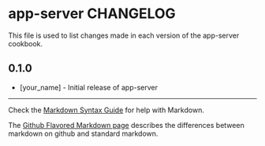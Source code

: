 app-server CHANGELOG
====================

This file is used to list changes made in each version of the app-server cookbook.

0.1.0
-----
- [your_name] - Initial release of app-server

- - -
Check the [Markdown Syntax Guide](http://daringfireball.net/projects/markdown/syntax) for help with Markdown.

The [Github Flavored Markdown page](http://github.github.com/github-flavored-markdown/) describes the differences between markdown on github and standard markdown.
